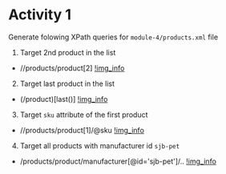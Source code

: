 # Activity 1
Generate folowing XPath queries for `module-4/products.xml` file

1. Target 2nd product in the list
- //products/product[2]
[!img_info](../assets/a11.png)

2. Target last product in the list
- (/product)[last()]
[!img_info](../assets/a12.png)

3. Target `sku` attribute of the first product
- //products/product[1]/@sku
[!img_info](../assets/a13.png)

4. Target all products with manufacturer id `sjb-pet`
- /products/product/manufacturer[@id='sjb-pet']/..
[!img_info](../assets/a14.png)
